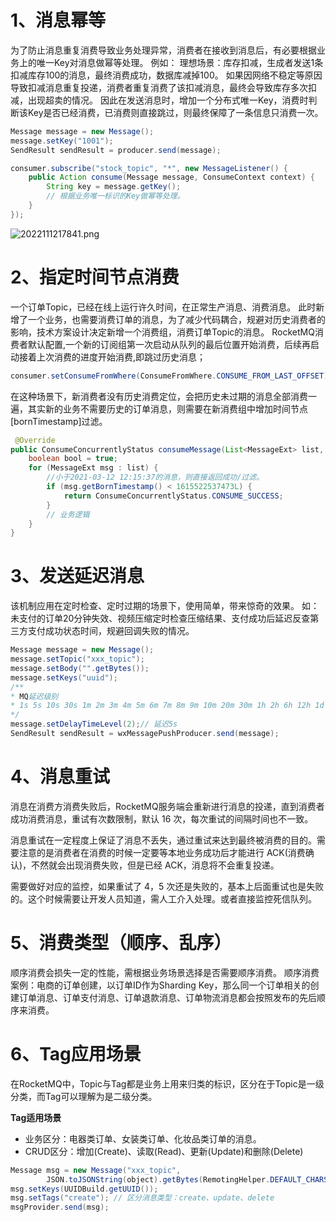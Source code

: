 # 1、消息幂等
为了防止消息重复消费导致业务处理异常，消费者在接收到消息后，有必要根据业务上的唯一Key对消息做幂等处理。
例如：
理想场景：库存扣减，生成者发送1条扣减库存100的消息，最终消费成功，数据库减掉100。
如果因网络不稳定等原因导致扣减消息重复投递，消费者重复消费了该扣减消息，最终会导致库存多次扣减，出现超卖的情况。
因此在发送消息时，增加一个分布式唯一Key，消费时判断该Key是否已经消费，已消费则直接跳过，则最终保障了一条信息只消费一次。
```java
Message message = new Message();
message.setKey("1001");
SendResult sendResult = producer.send(message);  

consumer.subscribe("stock_topic", "*", new MessageListener() {
    public Action consume(Message message, ConsumeContext context) {
        String key = message.getKey();
        // 根据业务唯一标识的Key做幂等处理。
    }
});                  
```
![2022111217841.png](https://restest.sx.ink/2022111217841.png)

# 2、指定时间节点消费
一个订单Topic，已经在线上运行许久时间，在正常生产消息、消费消息。
此时新增了一个业务，也需要消费订单的消息，为了减少代码耦合，规避对历史消费者的影响，技术方案设计决定新增一个消费组，消费订单Topic的消息。
RocketMQ消费者默认配置,一个新的订阅组第一次启动从队列的最后位置开始消费，后续再启动接着上次消费的进度开始消费,即跳过历史消息；
```java
consumer.setConsumeFromWhere(ConsumeFromWhere.CONSUME_FROM_LAST_OFFSET);
```
在这种场景下，新消费者没有历史消费定位，会把历史未过期的消息全部消费一遍，其实新的业务不需要历史的订单消息，则需要在新消费组中增加时间节点[bornTimestamp]过滤。
```java
 @Override
public ConsumeConcurrentlyStatus consumeMessage(List<MessageExt> list, ConsumeConcurrentlyContext consumeConcurrentlyContext) {
    boolean bool = true;
    for (MessageExt msg : list) {
        //小于2021-03-12 12:15:37的消息，则直接返回成功/过滤。
        if (msg.getBornTimestamp() < 1615522537473L) {
            return ConsumeConcurrentlyStatus.CONSUME_SUCCESS;
        }
        // 业务逻辑
    }
}
```

# 3、发送延迟消息
该机制应用在定时检查、定时过期的场景下，使用简单，带来惊奇的效果。
如：未支付的订单20分钟失效、视频压缩定时检查压缩结果、支付成功后延迟反查第三方支付成功状态时间，规避回调失败的情况。
```java
Message message = new Message();
message.setTopic("xxx_topic");
message.setBody("".getBytes());
message.setKeys("uuid");
/**
* MQ延迟级别
* 1s 5s 10s 30s 1m 2m 3m 4m 5m 6m 7m 8m 9m 10m 20m 30m 1h 2h 6h 12h 1d 3d 5d 7d
*/
message.setDelayTimeLevel(2);// 延迟5s
SendResult sendResult = wxMessagePushProducer.send(message);
```
# 4、消息重试
消息在消费方消费失败后，RocketMQ服务端会重新进行消息的投递，直到消费者成功消费消息，重试有次数限制，默认 16 次，每次重试的间隔时间也不一致。

消息重试在一定程度上保证了消息不丢失，通过重试来达到最终被消费的目的。需要注意的是消费者在消费的时候一定要等本地业务成功后才能进行 ACK(消费确认)，不然就会出现消费失败，但是已经 ACK，消息将不会重复投递。

需要做好对应的监控，如果重试了 4，5 次还是失败的，基本上后面重试也是失败的。这个时候需要让开发人员知道，需人工介入处理。或者直接监控死信队列。
# 5、消费类型（顺序、乱序）
顺序消费会损失一定的性能，需根据业务场景选择是否需要顺序消费。
顺序消费案例：电商的订单创建，以订单ID作为Sharding Key，那么同一个订单相关的创建订单消息、订单支付消息、订单退款消息、订单物流消息都会按照发布的先后顺序来消费。

# 6、Tag应用场景
在RocketMQ中，Topic与Tag都是业务上用来归类的标识，区分在于Topic是一级分类，而Tag可以理解为是二级分类。

**Tag适用场景**
- 业务区分：电器类订单、女装类订单、化妆品类订单的消息。
- CRUD区分：增加(Create)、读取(Read)、更新(Update)和删除(Delete)
```java
Message msg = new Message("xxx_topic",
        JSON.toJSONString(object).getBytes(RemotingHelper.DEFAULT_CHARSET));
msg.setKeys(UUIDBuild.getUUID());
msg.setTags("create"); // 区分消息类型：create、update、delete
msgProvider.send(msg);
```